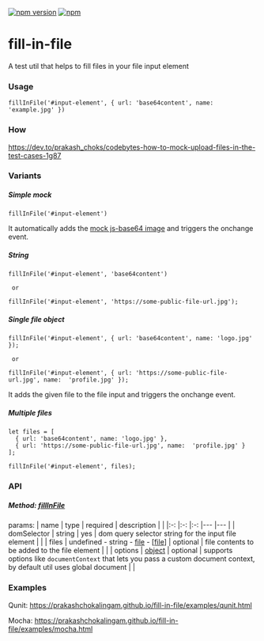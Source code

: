 [![npm version](http://img.shields.io/npm/v/fill-in-file.svg?style=flat-square&color=success)](https://www.npmjs.com/package/fill-in-file "View this project on npm")
[![npm](https://img.shields.io/npm/dm/fill-in-file.svg?style=flat-square)](https://www.npmjs.com/package/fill-in-file)

# fill-in-file
A test util that helps to fill files in your file input element

### Usage

```
fillInFile('#input-element', { url: 'base64content', name: 'example.jpg' })
```

### How

https://dev.to/prakash_choks/codebytes-how-to-mock-upload-files-in-the-test-cases-1g87

### Variants

##### Simple mock
 ```
fillInFile('#input-element')
```
It automatically adds the [mock js-base64 image](https://github.com/prakashchokalingam/fill-in-file/blob/master/mock/base64.js) and triggers the onchange event.

##### String
 ```
fillInFile('#input-element', 'base64content')
  
  or 
 
fillInFile('#input-element', 'https://some-public-file-url.jpg');
```

##### Single file object
 ```
fillInFile('#input-element', { url: 'base64content', name: 'logo.jpg' });
  
  or 
 
fillInFile('#input-element', { url: 'https://some-public-file-url.jpg', name:  'profile.jpg' });
```
It adds the given file to the file input and triggers the onchange event.

##### Multiple files

 ```
 let files = [
   { url: 'base64content', name: 'logo.jpg' },
   { url: 'https://some-public-file-url.jpg', name:  'profile.jpg' }
 ];

fillInFile('#input-element', files);
```

### API

##### Method: [fillInFile](https://github.com/prakashchokalingam/fill-in-file/blob/master/src/index.ts#L17)

params:
|   name	|   type	| required  	|   description	|   	|
|:-:	|:-:	|:-:	|---	|---	|
|  domSelector 	|  string 	|   yes	|  dom query selector string for the input file element 	|   	|
|  files 	|  undefined - string - [file](https://github.com/prakashchokalingam/fill-in-file/blob/master/src/index.dto.ts) - [[file](https://github.com/prakashchokalingam/fill-in-file/blob/master/src/index.dto.ts)]	|   optional	|  file contents to be added to the file element 	| |
| options | [object](https://github.com/prakashchokalingam/fill-in-file/blob/master/src/index.dto.ts#L16) 	|  optional 	|   supports options like `documentContext` that lets you pass a custom document context, by default util uses global document	|   	|


### Examples

Qunit: https://prakashchokalingam.github.io/fill-in-file/examples/qunit.html

Mocha: https://prakashchokalingam.github.io/fill-in-file/examples/mocha.html

